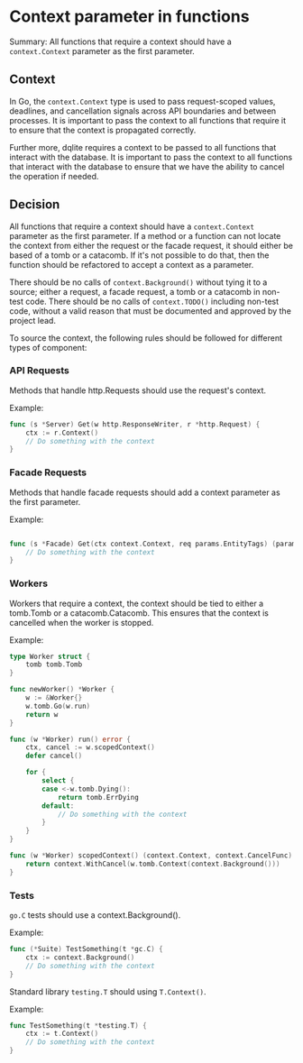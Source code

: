 # Context parameter in functions

Summary: All functions that require a context should have a `context.Context`
parameter as the first parameter.

## Context

In Go, the `context.Context` type is used to pass request-scoped values,
deadlines, and cancellation signals across API boundaries and between processes.
It is important to pass the context to all functions that require it to ensure
that the context is propagated correctly.

Further more, dqlite requires a context to be passed to all functions that
interact with the database. It is important to pass the context to all functions
that interact with the database to ensure that we have the ability to cancel the
operation if needed.

## Decision

All functions that require a context should have a `context.Context` parameter
as the first parameter. If a method or a function can not locate the context
from either the request or the facade request, it should either be based of a
tomb or a catacomb. If it's not possible to do that, then the function should be
refactored to accept a context as a parameter.

There should be no calls of `context.Background()` without tying it to a source;
either a request, a facade request, a tomb or a catacomb in non-test code. There
should be no calls of `context.TODO()` including non-test code, without a valid
reason that must be documented and approved by the project lead.

To source the context, the following rules should be followed for different
types of component:

### API Requests

Methods that handle http.Requests should use the request's context.

Example:

```go
func (s *Server) Get(w http.ResponseWriter, r *http.Request) {
    ctx := r.Context()
    // Do something with the context
}
```

### Facade Requests

Methods that handle facade requests should add a context parameter as the first parameter.


Example:

```go

func (s *Facade) Get(ctx context.Context, req params.EntityTags) (params.ErrorResults, error) {
    // Do something with the context
}
```

### Workers

Workers that require a context, the context should be tied to either a tomb.Tomb
or a catacomb.Catacomb. This ensures that the context is cancelled when the
worker is stopped.

Example:

```go
type Worker struct {
    tomb tomb.Tomb
}

func newWorker() *Worker {
    w := &Worker{}
    w.tomb.Go(w.run)
    return w
}

func (w *Worker) run() error {
    ctx, cancel := w.scopedContext()
    defer cancel()

    for {
        select {
        case <-w.tomb.Dying():
            return tomb.ErrDying
        default:
            // Do something with the context
        }
    }
}

func (w *Worker) scopedContext() (context.Context, context.CancelFunc) {
    return context.WithCancel(w.tomb.Context(context.Background()))
}
```

### Tests

`go.C` tests should use a context.Background().

Example:

```go
func (*Suite) TestSomething(t *gc.C) {
    ctx := context.Background()
    // Do something with the context
}
```

Standard library `testing.T` should using `T.Context()`.

Example:

```go
func TestSomething(t *testing.T) {
    ctx := t.Context()
    // Do something with the context
}
```

